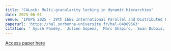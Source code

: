 ```yaml
---
title: "CALock: Multi-granularity locking in dynamic hierarchies"
date: 2025-06-01
venue: 'IPDPS 2025 - 39th IEEE International Parallel and Distributed Processing Symposium'
paperurl: 'https://hal.sorbonne-universite.fr/hal-04989563'
citation: ' Ayush Pandey,  Julien Sopena,  Marc Shapiro,  Swan Dubois, &quot;CALock: Multi-granularity locking in dynamic hierarchies.&quot; IPDPS 2025 - 39th IEEE International Parallel and Distributed Processing Symposium, 2025.'
---
```




[Access paper here](https://hal.sorbonne-universite.fr/hal-04989563)
